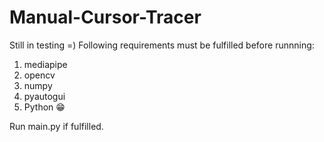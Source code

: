 # Manual-Cursor-Tracer
Still in testing =)
Following requirements must be fulfilled before runnning:
1. mediapipe
2. opencv
3. numpy
4. pyautogui
5. Python 😁

Run main.py if fulfilled.
